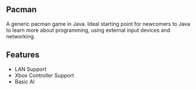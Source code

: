 ## Pacman

A generic pacman game in Java. Ideal starting point for newcomers to Java to learn more about programming, using external input devices and networking.


## Features
- LAN Support
- Xbox Controller Support
- Basic AI
